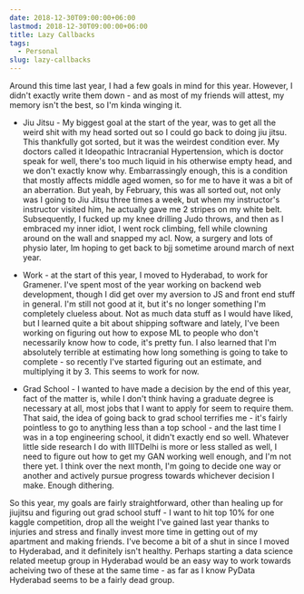 ```yaml
---
date: 2018-12-30T09:00:00+06:00
lastmod: 2018-12-30T09:00:00+06:00
title: Lazy Callbacks
tags:
  - Personal
slug: lazy-callbacks
---
```


Around this time last year, I had a few goals in mind for this year. However, I didn't exactly write them down - and as most of my friends will attest, my memory isn't the best, so I'm kinda winging it. 

* Jiu Jitsu - My biggest goal at the start of the year, was to get all the weird shit with my head sorted out so I could go back to doing jiu jitsu. This thankfully got sorted, but it was the weirdest condition ever. My doctors called it Ideopathic Intracranial Hypertension, which is doctor speak for well, there's too much liquid in his otherwise empty head, and we don't exactly know why. Embarrassingly enough, this is a condition that mostly affects middle aged women, so for me to have it was a bit of an aberration. But yeah, by February, this was all sorted out, not only was I going to Jiu Jitsu three times a week, but when my instructor's instructor visited him, he actually gave me 2 stripes on my white belt.
Subsequently, I fucked up my knee drilling Judo throws, and then as I embraced my inner idiot, I went rock climbing, fell while clowning around on the wall and snapped my acl. Now, a surgery and lots of physio later, Im hoping to get back to bjj sometime around march of next year. 

* Work - at the start of this year, I moved to Hyderabad, to work for Gramener. I've spent most of the year working on backend web development, though I did get over my aversion to JS and front end stuff in general. I'm still not good at it, but it's no longer something I'm completely clueless about. Not as much data stuff as I would have liked, but I learned quite a bit about shipping software and lately, I've been working on figuring out how to expose ML to people who don't necessarily know how to code, it's pretty fun. I also learned  that I'm absolutely terrible at estimating how long something is going to take to complete - so recently I've started figuring out an estimate, and multiplying it by 3. This seems to work for now. 

* Grad School - I wanted to have made a decision by the end of this year, fact of the matter is, while I don't think having a graduate degree is necessary at all, most jobs that I want to apply for seem to require them. That said, the idea of going back to grad school terrifies me - it's fairly pointless to go to anything less than a top school - and the last time I was in a top engineering school, it didn't exactly end so well. Whatever little side research I do with IIITDelhi is more or less stalled as well, I need to figure out how to get my GAN working well enough, and I'm not there yet. I think over the next month, I'm going to decide one way or another and actively pursue progress towards whichever decision I make. Enough dithering. 

So this year, my goals are fairly straightforward, other than healing up for jiujitsu and figuring out grad school stuff - I want to hit top 10% for one kaggle competition, drop all the weight I've gained last year thanks to injuries and stress and finally invest more time in getting out of my apartment and making friends. I've become a bit of a shut in since I moved to Hyderabad, and it definitely isn't healthy. Perhaps starting a data science related meetup group in Hyderabad would be an easy way to work towards acheiving two of these at the same time - as far as I know PyData Hyderabad seems to be a fairly dead group.

